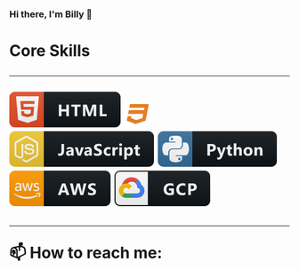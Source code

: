 ### Hi there, I'm Billy 👋

<!DOCTYPE html>
<html>
  
<head>
<meta name="viewport" content="width=device-width, initial-scale=1">
  
</head>


<!--
**Billy001/Billy001** is a ✨ _special_ ✨ repository because its `README.md` (this file) appears on your GitHub profile.

Here are some ideas to get you started:

- 🔭 I’m currently working on ...
- 
- 👯 I’m looking to collaborate on ...
- 🤔 I’m looking for help with ...
- 💬 Ask me about ...
- 📫 How to reach me: ...
- 😄 Pronouns: ...
- ⚡ Fun fact: ...
-->

<h1>Core Skills</h>
<hr>

<img src="https://raw.githubusercontent.com/8bithemant/8bithemant/master/svg/dev/languages/html.svg" alt="html" style="max-width:100%;">
<img src="img/css.png" alt="css">

<img src="https://raw.githubusercontent.com/8bithemant/8bithemant/master/svg/dev/languages/js.svg" alt="js" style="max-width:100%;">
<img src="https://raw.githubusercontent.com/8bithemant/8bithemant/master/svg/dev/languages/python.svg" alt="python" style="max-width:100%;">
<img src="https://raw.githubusercontent.com/8bithemant/8bithemant/master/svg/dev/services/aws.svg" alt="aws" style="max-width:100%;">
<img src="https://raw.githubusercontent.com/8bithemant/8bithemant/master/svg/dev/services/gcp.svg" alt="gcp" style="max-width:100%;">
<hr>








📫 How to reach me:
</body>
</html>
